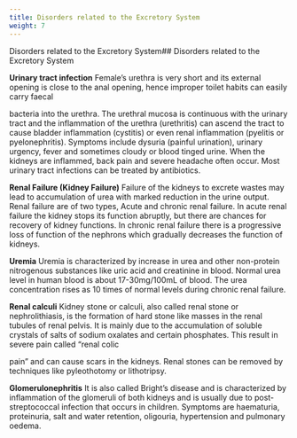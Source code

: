 ```yaml
---
title: Disorders related to the Excretory System
weight: 7
---
```


Disorders related to the Excretory System## Disorders related to the Excretory System


**Urinary tract infection** Female’s urethra is very short and its external opening is close to the anal opening, hence improper toilet habits can easily carry faecal  

bacteria into the urethra. The urethral mucosa is continuous with the urinary tract and the inflammation of the urethra (urethritis) can ascend the tract to cause bladder inflammation (cystitis) or even renal inflammation (pyelitis or pyelonephritis). Symptoms include dysuria (painful urination), urinary urgency, fever and sometimes cloudy or blood tinged urine. When the kidneys are inflammed, back pain and severe headache often occur. Most urinary tract infections can be treated by antibiotics.

**Renal Failure (Kidney Failure)** Failure of the kidneys to excrete wastes may lead to accumulation of urea with marked reduction in the urine output. Renal failure are of two types, Acute and chronic renal failure. In acute renal failure the kidney stops its function abruptly, but there are chances for recovery of kidney functions. In chronic renal failure there is a progressive loss of function of the nephrons which gradually decreases the function of kidneys.

**Uremia** Uremia is characterized by increase in urea and other non-protein nitrogenous substances like uric acid and creatinine in blood. Normal urea level in human blood is about 17-30mg/100mL of blood. The urea concentration rises as 10 times of normal levels during chronic renal failure.

**Renal calculi** Kidney stone or calculi, also called renal stone or nephrolithiasis, is the formation of hard stone like masses in the renal tubules of renal pelvis. It is mainly due to the accumulation of soluble crystals of salts of sodium oxalates and certain phosphates. This result in severe pain called “renal colic




  

pain” and can cause scars in the kidneys. Renal stones can be removed by techniques like pyleothotomy or lithotripsy.

**Glomerulonephritis** It is also called Bright’s disease and is characterized by inflammation of the glomeruli of both kidneys and is usually due to post- streptococcal infection that occurs in children. Symptoms are haematuria, proteinuria, salt and water retention, oligouria, hypertension and pulmonary oedema.

